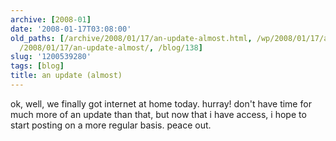 ```yaml
---
archive: [2008-01]
date: '2008-01-17T03:08:00'
old_paths: [/archive/2008/01/17/an-update-almost.html, /wp/2008/01/17/an-update-almost/,
  /2008/01/17/an-update-almost/, /blog/138]
slug: '1200539280'
tags: [blog]
title: an update (almost)
---
```


ok, well, we finally got internet at home today. hurray! don't have time
for much more of an update than that, but now that i have access, i hope
to start posting on a more regular basis. peace out.

